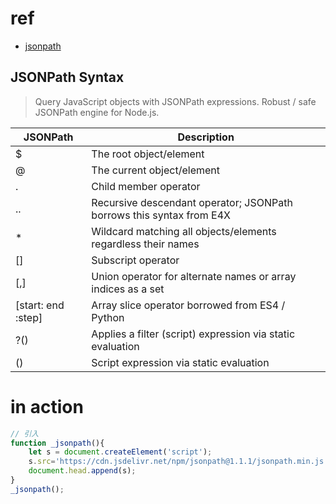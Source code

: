 # ref

- [jsonpath](https://www.jsdelivr.com/package/npm/jsonpath)



## JSONPath Syntax

> Query JavaScript objects with JSONPath expressions. Robust / safe JSONPath engine for Node.js.


|JSONPath |	Description |
| ---- | ---- |
|$	| The root object/element |
|@	| The current object/element |
|.	| Child member operator |
|..	| Recursive descendant operator; JSONPath borrows this syntax from E4X |
|*	| Wildcard matching all objects/elements regardless their names |
|[]	| Subscript operator |
|[,]	| Union operator for alternate names or array indices as a set |
|\[start: end :step]	| Array slice operator borrowed from ES4 / Python |
|?()	| Applies a filter (script) expression via static evaluation |
|()	| Script expression via static evaluation |



# in action

```javascript
// 引入
function _jsonpath(){
    let s = document.createElement('script');
    s.src='https://cdn.jsdelivr.net/npm/jsonpath@1.1.1/jsonpath.min.js';
    document.head.append(s);
}
_jsonpath();

```

